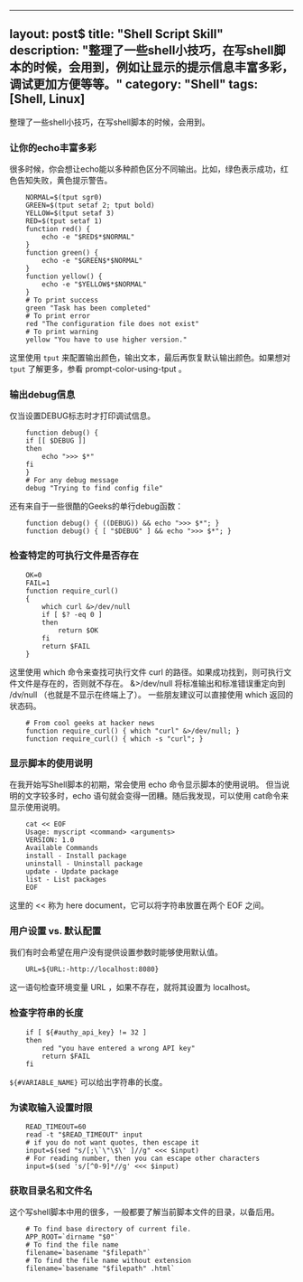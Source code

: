 
---
layout: post$
title: "Shell Script Skill"
description: "整理了一些shell小技巧，在写shell脚本的时候，会用到，例如让显示的提示信息丰富多彩，调试更加方便等等。"
category: "Shell"
tags: [Shell, Linux]
---



整理了一些shell小技巧，在写shell脚本的时候，会用到。
### 让你的echo丰富多彩
很多时候，你会想让echo能以多种颜色区分不同输出。比如，绿色表示成功，红色告知失败，黄色提示警告。
```
    NORMAL=$(tput sgr0)
    GREEN=$(tput setaf 2; tput bold)
    YELLOW=$(tput setaf 3)
    RED=$(tput setaf 1)
    function red() {
        echo -e "$RED$*$NORMAL"
    }
    function green() {
        echo -e "$GREEN$*$NORMAL"
    }
    function yellow() {
        echo -e "$YELLOW$*$NORMAL"
    }
    # To print success
    green "Task has been completed"
    # To print error
    red "The configuration file does not exist"
    # To print warning
    yellow "You have to use higher version."
```
这里使用 `tput` 来配置输出颜色，输出文本，最后再恢复默认输出颜色。如果想对 `tput` 了解更多，参看 prompt-color-using-tput 。

### 输出debug信息
仅当设置DEBUG标志时才打印调试信息。
```
    function debug() {
    if [[ $DEBUG ]]
    then
        echo ">>> $*"
    fi
    }
    # For any debug message
    debug "Trying to find config file"
```
还有来自于一些很酷的Geeks的单行debug函数：
```
    function debug() { ((DEBUG)) && echo ">>> $*"; }
    function debug() { [ "$DEBUG" ] && echo ">>> $*"; }
```
### 检查特定的可执行文件是否存在
```
    OK=0
    FAIL=1
    function require_curl()
    {
        which curl &>/dev/null
        if [ $? -eq 0 ]
        then
            return $OK
        fi
        return $FAIL
    }
```
这里使用 which 命令来查找可执行文件 curl 的路径。如果成功找到，则可执行文件文件是存在的，否则就不存在。 &>/dev/null 将标准输出和标准错误重定向到 /dv/null （也就是不显示在终端上了）。
一些朋友建议可以直接使用 which 返回的状态码。
```
    # From cool geeks at hacker news
    function require_curl() { which "curl" &>/dev/null; }
    function require_curl() { which -s "curl"; }
```
### 显示脚本的使用说明
在我开始写Shell脚本的初期，常会使用 echo 命令显示脚本的使用说明。 但当说明的文字较多时，echo 语句就会变得一团糟。随后我发现，可以使用 cat命令来显示使用说明。
```
    cat << EOF
    Usage: myscript <command> <arguments>
    VERSION: 1.0
    Available Commands
    install - Install package
    uninstall - Uninstall package
    update - Update package
    list - List packages
    EOF
```
这里的 << 称为 here document，它可以将字符串放置在两个 EOF 之间。
### 用户设置 vs. 默认配置
我们有时会希望在用户没有提供设置参数时能够使用默认值。
```
    URL=${URL:-http://localhost:8080}
```
这一语句检查环境变量 URL ，如果不存在，就将其设置为 localhost。
### 检查字符串的长度
```
    if [ ${#authy_api_key} != 32 ]
    then
        red "you have entered a wrong API key"
        return $FAIL
    fi
```
`${#VARIABLE_NAME}` 可以给出字符串的长度。

### 为读取输入设置时限
```
    READ_TIMEOUT=60
    read -t "$READ_TIMEOUT" input
    # if you do not want quotes, then escape it
    input=$(sed "s/[;\`\"\$\' ]//g" <<< $input)
    # For reading number, then you can escape other characters
    input=$(sed 's/[^0-9]*//g' <<< $input)
```
### 获取目录名和文件名
这个写shell脚本中用的很多，一般都要了解当前脚本文件的目录，以备后用。
```
    # To find base directory of current file.
    APP_ROOT=`dirname "$0"`
    # To find the file name
    filename=`basename "$filepath"`
    # To find the file name without extension
    filename=`basename "$filepath" .html`
```

